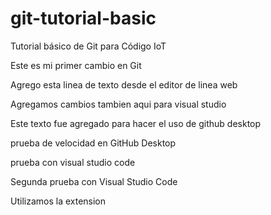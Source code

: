 # git-tutorial-basic
Tutorial básico de Git para Código IoT

Este es mi primer cambio en Git

Agrego esta linea de texto desde el editor de linea web

Agregamos cambios tambien aqui para visual studio

Este texto fue agregado para hacer el uso de github desktop

prueba de velocidad en GitHub Desktop

prueba con visual studio code

Segunda prueba con Visual Studio Code

Utilizamos la extension 

